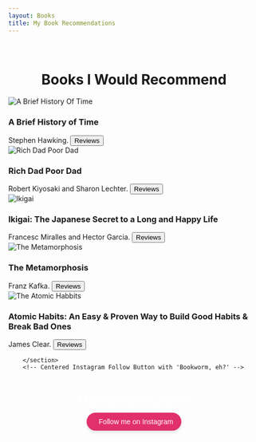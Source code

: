 ```yaml
---
layout: Books
title: My Book Recommendations
---
```

<head>
	<link rel="stylesheet" type="text/css" href="css/books_style.css" />
	<link rel="stylesheet" type="text/css" href="css/books_component.css" />
		<!-- Modernizr is used for flexbox fallback -->
	<script src="js/modernizr.custom.js"></script>

</head>
<div class="view">
	<div class="my__suggestion"><center><h1><br>Books I Would Recommend</h1></center><div>
		<section class="grid">
			<div class="product">
				<div class="product__info">
					<img class="product__image" src="images/books_reads/a_brief_history_of_time.jpg" alt="A Brief History Of Time" />
					<h3 class="product__title">A Brief History of Time</h3>
					<span class="product__author highlight">Stephen Hawking.</span>
					<button class="action action--button" onclick="window.open('https://www.google.com/search?q=a+brief+history+of+time+reviews')"><i class="fa fa-comments"></i><span class="action__text">Reviews</span></button>
				</div>
			</div>
			<div class="product">
				<div class="product__info">
					<img class="product__image" src="images/books_reads/Rich_Dad_Poor_Dad.png" alt="Rich Dad Poor Dad" />
					<h3 class="product__title">Rich Dad Poor Dad</h3>
					<span class="product__author highlight">Robert Kiyosaki and Sharon Lechter.</span>
					<button class="action action--button" onclick="window.open('https://www.google.com/search?q=Rich+Dad+Poor+Dad+reviews')"><i class="fa fa-comments"></i><span class="action__text">Reviews</span></button>
				</div>
			</div>
			<div class="product">
				<div class="product__info">
					<img class="product__image" src="images/books_reads/ikigai.jpg" alt="Ikigai" />
					<h3 class="product__title">Ikigai: The Japanese Secret to a Long and Happy Life</h3>
					<span class="product__author highlight">Francesc Miralles and Hector Garcia.</span>
					<button class="action action--button" onclick="window.open('https://www.google.com/search?q=Ikigai+book+reviews')"><i class="fa fa-comments"></i><span class="action__text">Reviews</span></button>
				</div>
			</div>
			<div class="product">
				<div class="product__info">
					<img class="product__image" src="images/books_reads/meta.jpg" alt="The Metamorphosis" />
					<h3 class="product__title">The Metamorphosis</h3>
					<span class="product__author highlight">Franz Kafka.</span>
					<button class="action action--button" onclick="window.open('https://www.google.com/search?q=metamorphosis+book+review')"><i class="fa fa-comments"></i><span class="action__text">Reviews</span></button>
				</div>
			</div>
			<div class="product">
				<div class="product__info">
					<img class="product__image" src="images/books_reads/atomic_habbits.jpg" alt="The Atomic Habbits" />
					<h3 class="product__title">Atomic Habits: An Easy & Proven Way to Build Good Habits & Break Bad Ones</h3>
					<span class="product__author highlight">James Clear.</span>
					<button class="action action--button" onclick="window.open('https://www.google.com/search?q=atomic+habbits+book+reviews')"><i class="fa fa-comments"></i><span class="action__text">Reviews</span></button>
				</div>
			</div>
			
		</section>
		<!-- Centered Instagram Follow Button with 'Bookworm, eh?' -->
<div style="text-align: center; margin-top: 40px;">
  <p style="font-family: Arial, sans-serif; font-size: 30px; font-weight: bold; color: white; margin-bottom: 10px;">
    Bookworm, eh?
  </p>
  <a
    href="https://www.instagram.com/___harshit__007___?utm_source=qr&igsh=b3FnYnplOHB0YXo2"
    target="_blank"
    rel="noopener noreferrer"
    style="
      display: inline-flex;
      align-items: center;
      background-color: #e1306c;
      color: white;
      padding: 10px 16px;
      border-radius: 30px;
      font-family: Arial, sans-serif;
      font-size: 14px;
      text-decoration: none;
      box-shadow: 0 4px 6px rgba(0, 0, 0, 0.1);
      transition: background-color 0.3s ease;
    "
    onmouseover="this.style.backgroundColor='#c5285d';"
    onmouseout="this.style.backgroundColor='#e1306c';"
  >
    <i class="fab fa-instagram" style="margin-right: 8px; font-size: 16px;"></i>
    Follow me on Instagram
  </a>
</div>

</div>
</div>
